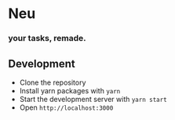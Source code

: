 # Neu

### your tasks, remade.


## Development
- Clone the repository 
- Install yarn packages with `yarn`
- Start the development server with `yarn start`
- Open `http://localhost:3000`
